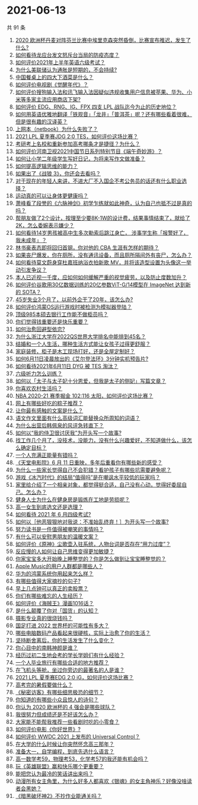 # 2021-06-13

共 91 条

<!-- BEGIN -->
<!-- 最后更新时间 Sun Jun 13 2021 09:52:52 GMT+0800 (China Standard Time) -->

1. [2020
   欧洲杯丹麦对阵芬兰比赛中埃里克森突然昏倒，比赛宣布推迟，发生了什么?](https://www.zhihu.com/question/464718978)
2. [如何看待龙应台发文怒斥台当局的防疫态度？](https://www.zhihu.com/question/464654838)
3. [如何评价2021年上半年英语六级考试？](https://www.zhihu.com/question/464651124)
4. [为什么美联储认为通胀是短期的，不会持续?](https://www.zhihu.com/question/461935081)
5. [中国餐桌上的四大下酒菜是什么？](https://www.zhihu.com/question/462205949)
6. [如何评价电视剧《觉醒年代》？](https://www.zhihu.com/question/392105758)
7. [如何评价搜狗输入法和讯飞输入法因疑似违规收集用户信息被苹果、华为、小米等多家主流应用商店下架?](https://www.zhihu.com/question/464487140)
8. [如何评价 EDG、RNG、IG、FPX 四支 LPL
   战队迄今为止的历史地位？](https://www.zhihu.com/question/463829660)
9. [如何用英语优雅地翻译「铁观音」「龙井」「普洱茶」呢？还有哪些看着很难，但是很有趣的汉译英？](https://www.zhihu.com/question/464627996)
10. [上网本（netbook）为什么失败了？](https://www.zhihu.com/question/455119734)
11. [2021 LPL 夏季赛JDG 2:0
    TES，如何评价这场比赛？](https://www.zhihu.com/question/464638008)
12. [考研考上名校和重新参加高考哪条才是捷径？为什么？](https://www.zhihu.com/question/462328775)
13. [如何评价河南卫视2021中国节日系列特别节目《端午奇妙游》？](https://www.zhihu.com/question/464672807)
14. [如何让小学二年级学生写好日记，为将来写作文做准备？](https://www.zhihu.com/question/459899292)
15. [如何提高逻辑思维的能力？](https://www.zhihu.com/question/303694178)
16. [如果出了《战狼 3》，你还会去看吗？](https://www.zhihu.com/question/397047057)
17. [对于现在的年轻人来讲，不进大厂不入国企不考公务员的话还有什么职业选择？](https://www.zhihu.com/question/454832676)
18. [运动真的可以让身体更健康吗？](https://www.zhihu.com/question/453841541)
19. [萧峰看了段誉的《六脉神剑》初学乍练就如此神奇，认为自己也抵不过是真的吗？](https://www.zhihu.com/question/458188685)
20. [帮朋友做了2个设计，按理至少要8K-1W的设计费，结果事情结束了，就给了2K，怎么委婉表示嫌少？](https://www.zhihu.com/question/463290636)
21. [如何看待14岁男孩被高中生多次勒索后跳江身亡，
    涉事学生称「报警好了，我未成年」？](https://www.zhihu.com/question/464277122)
22. [林书豪表态即将回归首钢，你对他的 CBA 生涯有怎样的期待？](https://www.zhihu.com/question/464586085)
23. [如果丧尸爆发，你在厕所，没有通讯设备，而且厕所隔间外有丧尸，怎么办？](https://www.zhihu.com/question/432520725)
24. [如何看待莫文蔚身穿杜嘉班纳浴衣拍新歌
    MV，并将该造型设置为头像这一举动引发争议？](https://www.zhihu.com/question/464608586)
25. [本人已近视一千度，应如何如何缓解严重的视觉疲劳，以及防止度数加升？](https://www.zhihu.com/question/450542654)
26. [如何评价谷歌用30亿数据训练的20亿参数ViT-G/14模型在 ImageNet 达到新的
    SOTA？](https://www.zhihu.com/question/464023038)
27. [45岁失业3个月了，以前外企干了20年，该怎么办?](https://www.zhihu.com/question/453104891)
28. [如何评价鸿蒙OS运行游戏时被检测为模拟器登陆？](https://www.zhihu.com/question/459489830)
29. [顶级985本硕去银行工作能不做柜员吗？](https://www.zhihu.com/question/424570443)
30. [你们觉得钱重要还是快乐重要？](https://www.zhihu.com/question/464208782)
31. [如何治愈回避型依恋?](https://www.zhihu.com/question/318959311)
32. [为什么浙江大学在2022QS世界大学排名中能排到45名？](https://www.zhihu.com/question/464178214)
33. [结婚和一个人生活，哪种生活方式能让女孩子过得更舒服？](https://www.zhihu.com/question/463972621)
34. [家庭装修，柜子是木工现场打好，还是全屋定制好？](https://www.zhihu.com/question/443774230)
35. [如何6月11日凌晨放出的《艾尔登法环》3分钟实机预告片?](https://www.zhihu.com/question/464390726)
36. [如何看待2021年6月11日 DYG 被 TES 淘汰？](https://www.zhihu.com/question/464548241)
37. [六级听力怎么训练？](https://www.zhihu.com/question/29649329)
38. [如何以「太子与太子妃十分恩爱，但我是太子的侧妃」写篇文章？](https://www.zhihu.com/question/443793653)
39. [你喜欢农村生活吗？](https://www.zhihu.com/question/383710120)
40. [NBA 2020-21 赛季掘金 102:116
    太阳，如何评价这场比赛？](https://www.zhihu.com/question/464585022)
41. [网上有哪些好吃的粽子推荐？](https://www.zhihu.com/question/324727371)
42. [让你最有感触的文案是什么？](https://www.zhihu.com/question/455211006)
43. [语文作文里面有什么高级词汇能替换众所周知的词语？](https://www.zhihu.com/question/318964543)
44. [为什么出营后韩佩泉的风评急转直下？](https://www.zhihu.com/question/464027254)
45. [如何以“我的侍卫很讨厌我”为开头写一个故事?](https://www.zhihu.com/question/440852420)
46. [找工作几个月了，没技术，没能力，没有什么兴趣爱好，不知道做什么，该怎么确定目标？](https://www.zhihu.com/question/52398927)
47. [一个人充满正能量有错吗？](https://www.zhihu.com/question/462816569)
48. [《天堂电影院》6 月 11 日重映，多年后重看你有哪些新的感受？](https://www.zhihu.com/question/464176183)
49. [为什么一些家长觉得自己不会犯错？看护孩子有哪些坑需要避免呢？](https://www.zhihu.com/question/464336498)
50. [游戏《冰汽时代》的结局“值得吗”是在嘲讽水平较低的玩家吗？](https://www.zhihu.com/question/463216099)
51. [家里给介绍了一个相亲对象，都觉得挺合适，自己没有心动，觉得好委屈自己。怎么办？](https://www.zhihu.com/question/447849056)
52. [健身人士为什么在健身房是锻炼在工地是劳损呢？](https://www.zhihu.com/question/464396509)
53. [高一女生到底选文还是选理？](https://www.zhihu.com/question/462365131)
54. [如何看待 2021 年 6 月四级考试?](https://www.zhihu.com/question/464587609)
55. [如何以［他恶狠狠地对我说：不准始乱终弃！］为开头写一个故事?](https://www.zhihu.com/question/458410036)
56. [努力读书是一件值得被嘲笑的事情吗？](https://www.zhihu.com/question/463780015)
57. [有什么可以安慰男朋友的温暖文案？](https://www.zhihu.com/question/451064358)
58. [如何评价《原神》尘歌壶入驻系统，人物台词是否存在“用力过度”？](https://www.zhihu.com/question/464067466)
59. [反应慢的人如何让自己思维变得更加敏捷？](https://www.zhihu.com/question/23969437)
60. [你家宝宝多大开始晚上睡整觉的？你是怎么做到让宝宝睡整觉的？](https://www.zhihu.com/question/372845449)
61. [Apple Music的用户人群都是哪些人？](https://www.zhihu.com/question/463554140)
62. [华为的鸿蒙系统你用起来怎么样？](https://www.zhihu.com/question/459846239)
63. [有哪些值得大家摘抄的句子?](https://www.zhihu.com/question/432298917)
64. [早上几点钟可以真正的卖股票？](https://www.zhihu.com/question/448205360)
65. [你们有哪些难忘的人生经历？](https://www.zhihu.com/question/28780467)
66. [如何评价《海贼王》漫画1016话？](https://www.zhihu.com/question/464186718)
67. [是什么颠覆了你对「国货」的认知？](https://www.zhihu.com/question/393795608)
68. [摄影专业真的很烧钱吗？](https://www.zhihu.com/question/447180090)
69. [国足打进 2022 世界杯的可能性有多大？](https://www.zhihu.com/question/461141381)
70. [哪些电脑数码产品看起来很硬核，实际上治愈了你的生活？](https://www.zhihu.com/question/464339007)
71. [坚持断舍离后，你的生活发生了什么变化？](https://www.zhihu.com/question/391206998)
72. [你心目中的南韩神颜是谁？](https://www.zhihu.com/question/393504339)
73. [经历过初二生地会考的学长学姐们有什么经验？](https://www.zhihu.com/question/374298340)
74. [一个人毕业旅行有哪些合适的地方推荐？](https://www.zhihu.com/question/462789810)
75. [在飞机头等舱，坐过你旁边的最著名的人是谁？](https://www.zhihu.com/question/359274010)
76. [2021 LPL 夏季赛EDG 2:0 iG，如何评价这场比赛？](https://www.zhihu.com/question/464667070)
77. [高考完的暑假要做什么？](https://www.zhihu.com/question/389477306)
78. [《秘密访客》有哪些细思极恐的细节？](https://www.zhihu.com/question/457256716)
79. [你知道的有哪些小众且惊人的诗句？](https://www.zhihu.com/question/459403103)
80. [你认为 2020 欧洲杯的 4 强会是哪些球队？](https://www.zhihu.com/question/406108920)
81. [我很努力但成绩还是不好该怎么办？](https://www.zhihu.com/question/457443941)
82. [大家能不能帮我推荐一些看剧时吃的小零食？](https://www.zhihu.com/question/447079667)
83. [如何评价电影《你好世界》?](https://www.zhihu.com/question/392101389)
84. [如何评价 WWDC 2021 上发布的 Universal
    Control？](https://www.zhihu.com/question/463794608)
85. [在大学的什么时候让你突然怀念高三那年？](https://www.zhihu.com/question/460846707)
86. [准备大一，自学编程，到底先选什么语言？](https://www.zhihu.com/question/464168441)
87. [高一数学考59，物理考53，化学考57的我还能有机会吗？](https://www.zhihu.com/question/428324452)
88. [玩《英雄联盟》赢和快乐哪个更重要？](https://www.zhihu.com/question/463555989)
89. [能把您认为最冷的笑话讲出来吗？](https://www.zhihu.com/question/447799067)
90. [动漫所有女主角里，为什么好多人都喜欢《银魂》的女主角神乐？好像没啥读者会黑她？](https://www.zhihu.com/question/389776955)
91. [《暗黑破坏神2》不抄作业能通关吗？](https://www.zhihu.com/question/458721304)

<!-- END -->
